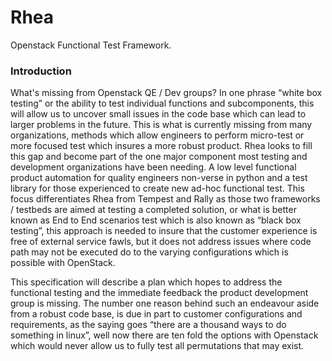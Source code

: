 # Rhea
Openstack Functional Test Framework.

### Introduction

What's missing from Openstack QE / Dev groups? In one phrase “white box testing” or the ability to test individual
functions and subcomponents, this will allow us to uncover small issues in the code base which can lead to larger
problems in the future. This is what is currently missing from many organizations, methods which allow engineers to
perform micro-test or more focused test which insures a more robust product. Rhea looks to fill this gap and become
part of the one major component most testing and development organizations have been needing. A low level functional
product automation for quality engineers non-verse in python and a test library for those experienced to create new
ad-hoc functional test. This focus differentiates Rhea from Tempest and Rally as those two frameworks / testbeds
are aimed at testing a completed solution, or what is better known as End to End scenarios test which is also known
as “black box testing”, this approach is needed to insure that the customer experience is free of external service
fawls, but it does not address issues where code path may not be executed do to the varying configurations which
is possible with OpenStack.

This specification will describe a plan which hopes to address the functional testing and the immediate feedback the
product development group is missing. The number one reason behind such an endeavour aside from a robust code base,
is due in part to customer configurations and requirements, as the saying goes “there are a thousand ways to do something in linux”,
well now there are ten fold the options with Openstack which would never allow us to fully test all permutations that
may exist.
